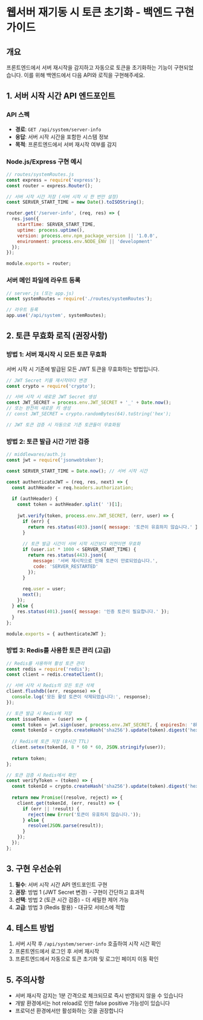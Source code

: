# 웹서버 재기동 시 토큰 초기화 - 백엔드 구현 가이드

## 개요
프론트엔드에서 서버 재시작을 감지하고 자동으로 토큰을 초기화하는 기능이 구현되었습니다. 
이를 위해 백엔드에서 다음 API와 로직을 구현해주세요.

## 1. 서버 시작 시간 API 엔드포인트

### API 스펙
- **경로**: `GET /api/system/server-info`
- **응답**: 서버 시작 시간을 포함한 시스템 정보
- **목적**: 프론트엔드에서 서버 재시작 여부를 감지

### Node.js/Express 구현 예시

```javascript
// routes/systemRoutes.js
const express = require('express');
const router = express.Router();

// 서버 시작 시간 저장 (서버 시작 시 한 번만 설정)
const SERVER_START_TIME = new Date().toISOString();

router.get('/server-info', (req, res) => {
  res.json({
    startTime: SERVER_START_TIME,
    uptime: process.uptime(),
    version: process.env.npm_package_version || '1.0.0',
    environment: process.env.NODE_ENV || 'development'
  });
});

module.exports = router;
```

### 서버 메인 파일에 라우트 등록

```javascript
// server.js (또는 app.js)
const systemRoutes = require('./routes/systemRoutes');

// 라우트 등록
app.use('/api/system', systemRoutes);
```

## 2. 토큰 무효화 로직 (권장사항)

### 방법 1: 서버 재시작 시 모든 토큰 무효화
서버 시작 시 기존에 발급된 모든 JWT 토큰을 무효화하는 방법입니다.

```javascript
// JWT Secret 키를 재시작마다 변경
const crypto = require('crypto');

// 서버 시작 시 새로운 JWT Secret 생성
const JWT_SECRET = process.env.JWT_SECRET + '_' + Date.now();
// 또는 완전히 새로운 키 생성
// const JWT_SECRET = crypto.randomBytes(64).toString('hex');

// JWT 토큰 검증 시 자동으로 기존 토큰들이 무효화됨
```

### 방법 2: 토큰 발급 시간 기반 검증

```javascript
// middlewares/auth.js
const jwt = require('jsonwebtoken');

const SERVER_START_TIME = Date.now(); // 서버 시작 시간

const authenticateJWT = (req, res, next) => {
  const authHeader = req.headers.authorization;
  
  if (authHeader) {
    const token = authHeader.split(' ')[1];
    
    jwt.verify(token, process.env.JWT_SECRET, (err, user) => {
      if (err) {
        return res.status(403).json({ message: '토큰이 유효하지 않습니다.' });
      }
      
      // 토큰 발급 시간이 서버 시작 시간보다 이전이면 무효화
      if (user.iat * 1000 < SERVER_START_TIME) {
        return res.status(443).json({ 
          message: '서버 재시작으로 인해 토큰이 만료되었습니다.',
          code: 'SERVER_RESTARTED'
        });
      }
      
      req.user = user;
      next();
    });
  } else {
    res.status(401).json({ message: '인증 토큰이 필요합니다.' });
  }
};

module.exports = { authenticateJWT };
```

### 방법 3: Redis를 사용한 토큰 관리 (고급)

```javascript
// Redis를 사용하여 활성 토큰 관리
const redis = require('redis');
const client = redis.createClient();

// 서버 시작 시 Redis의 모든 토큰 삭제
client.flushdb((err, response) => {
  console.log('모든 활성 토큰이 삭제되었습니다:', response);
});

// 토큰 발급 시 Redis에 저장
const issueToken = (user) => {
  const token = jwt.sign(user, process.env.JWT_SECRET, { expiresIn: '8h' });
  const tokenId = crypto.createHash('sha256').update(token).digest('hex');
  
  // Redis에 토큰 저장 (8시간 TTL)
  client.setex(tokenId, 8 * 60 * 60, JSON.stringify(user));
  
  return token;
};

// 토큰 검증 시 Redis에서 확인
const verifyToken = (token) => {
  const tokenId = crypto.createHash('sha256').update(token).digest('hex');
  
  return new Promise((resolve, reject) => {
    client.get(tokenId, (err, result) => {
      if (err || !result) {
        reject(new Error('토큰이 유효하지 않습니다.'));
      } else {
        resolve(JSON.parse(result));
      }
    });
  });
};
```

## 3. 구현 우선순위

1. **필수**: 서버 시작 시간 API 엔드포인트 구현
2. **권장**: 방법 1 (JWT Secret 변경) - 구현이 간단하고 효과적
3. **선택**: 방법 2 (토큰 시간 검증) - 더 세밀한 제어 가능
4. **고급**: 방법 3 (Redis 활용) - 대규모 서비스에 적합

## 4. 테스트 방법

1. 서버 시작 후 `/api/system/server-info` 호출하여 시작 시간 확인
2. 프론트엔드에서 로그인 후 서버 재시작
3. 프론트엔드에서 자동으로 토큰 초기화 및 로그인 페이지 이동 확인

## 5. 주의사항

- 서버 재시작 감지는 1분 간격으로 체크되므로 즉시 반영되지 않을 수 있습니다
- 개발 환경에서는 hot reload로 인한 false positive 가능성이 있습니다
- 프로덕션 환경에서만 활성화하는 것을 권장합니다